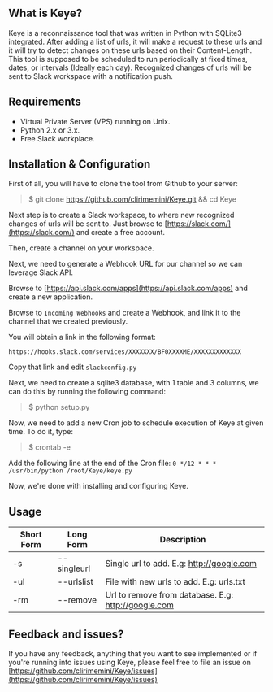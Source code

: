 ## What is Keye?
Keye is a reconnaissance tool that was written in Python with SQLite3 integrated. After adding a list of urls, it will make a request to these urls and it will try to detect changes on these urls based on their Content-Length. This tool is supposed to be scheduled to run periodically at fixed times, dates, or intervals (Ideally each day). Recognized changes of urls will be sent to Slack workspace with a notification push.

## Requirements
- Virtual Private Server (VPS) running on Unix.
- Python 2.x or 3.x.
- Free Slack workplace.

## Installation & Configuration
First of all, you will have to clone the tool from Github to your server:
> $ git clone https://github.com/clirimemini/Keye.git && cd Keye

Next step is to create a Slack workspace, to where new recognized changes of urls will be sent to. Just browse to [https://slack.com/](https://slack.com/) and create a free account.

Then, create a channel on your workspace.

Next, we need to generate a Webhook URL for our channel so we can leverage Slack API.

Browse to [https://api.slack.com/apps](https://api.slack.com/apps) and create a new application.

Browse to `Incoming Webhooks` and create a Webhook, and link it to the channel that we created previously.

You will obtain a link in the following format:

`https://hooks.slack.com/services/XXXXXXX/BF0XXXXME/XXXXXXXXXXXXX`

Copy that link and edit `slackconfig.py`

Next, we need to create a sqlite3 database, with 1 table and 3 columns, we can do this by running the following command:
> $ python setup.py

Now, we need to add a new Cron job to schedule execution of Keye at given time. To do it, type:
> $ crontab -e

Add the following line at the end of the Cron file:
`0 */12 * * * /usr/bin/python /root/Keye/keye.py`

Now, we're done with installing and configuring Keye.

## Usage

Short Form    | Long Form     | Description
------------- | ------------- |-------------
-s            | --singleurl       | Single url to add. E.g: http://google.com
-ul           | --urlslist      | File with new urls to add. E.g: urls.txt
-rm           | --remove       | Url to remove from database. E.g: http://google.com

## Feedback and issues?
If you have any feedback, anything that you want to see implemented or if you're running into issues using Keye, please feel free to file an issue on [https://github.com/clirimemini/Keye/issues](https://github.com/clirimemini/Keye/issues)
